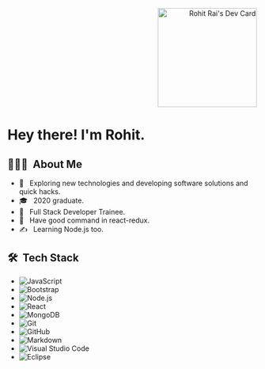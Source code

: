 <div align="right">
  <a href="https://app.daily.dev/rohitrai62rohitrai275101"><img src="https://api.daily.dev/devcards/9853f86273fe4849a7b82ba17623963e.png?r=v9i" width="200" alt="Rohit Rai's Dev Card"/></a>
</div>

# Hey there! I'm Rohit.

## 👨🏻‍💻 &nbsp;About Me

- 🤔 &nbsp; Exploring new technologies and developing software solutions and quick hacks.
- 🎓 &nbsp; 2020 graduate.
- 💼 &nbsp; Full Stack Developer Trainee.
- 🌱 &nbsp; Have good command in react-redux.
- ✍️ &nbsp; Learning Node.js too.

## 🛠 &nbsp;Tech Stack

- ![JavaScript](https://img.shields.io/badge/-JavaScript-333333?style=flat&logo=javascript)
- ![Bootstrap](https://img.shields.io/badge/-Bootstrap-333333?style=flat&logo=bootstrap&logoColor=563D7C)
- ![Node.js](https://img.shields.io/badge/-Node.js-333333?style=flat&logo=node.js)
- ![React](https://img.shields.io/badge/-React-333333?style=flat&logo=react)
- ![MongoDB](https://img.shields.io/badge/-MongoDB-333333?style=flat&logo=mongodb)
- ![Git](https://img.shields.io/badge/-Git-333333?style=flat&logo=git)
- ![GitHub](https://img.shields.io/badge/-GitHub-333333?style=flat&logo=github)
- ![Markdown](https://img.shields.io/badge/-Markdown-333333?style=flat&logo=markdown)
- ![Visual Studio Code](https://img.shields.io/badge/-Visual%20Studio%20Code-333333?style=flat&logo=visual-studio-code&logoColor=007ACC)
- ![Eclipse](https://img.shields.io/badge/-Eclipse-333333?style=flat&logo=eclipse-ide&logoColor=2C2255)
